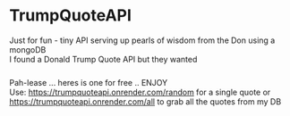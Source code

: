 # TrumpQuoteAPI
Just for fun - tiny API serving up pearls of wisdom from the Don using a mongoDB <br>
I found a Donald Trump Quote API but they wanted $$$$ <br>
Pah-lease ... heres is one for free .. ENJOY<br>
Use: https://trumpquoteapi.onrender.com/random for a single quote or https://trumpquoteapi.onrender.com/all to grab all the quotes from my DB

